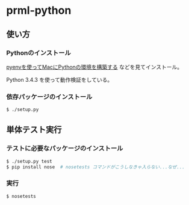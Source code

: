 # prml-python

## 使い方

### Pythonのインストール

[pyenvを使ってMacにPythonの環境を構築する](http://qiita.com/1000ch/items/93841f76ea52551b6a97) などを見てインストール。

Python 3.4.3 を使って動作検証をしている。

### 依存パッケージのインストール

```bash
$ ./setup.py
```

## 単体テスト実行

### テストに必要なパッケージのインストール

```bash
$ ./setup.py test
$ pip install nose  # nosetests コマンドがこうしなきゃ入らない...なぜ...
```

### 実行

```bash
$ nosetests
```
